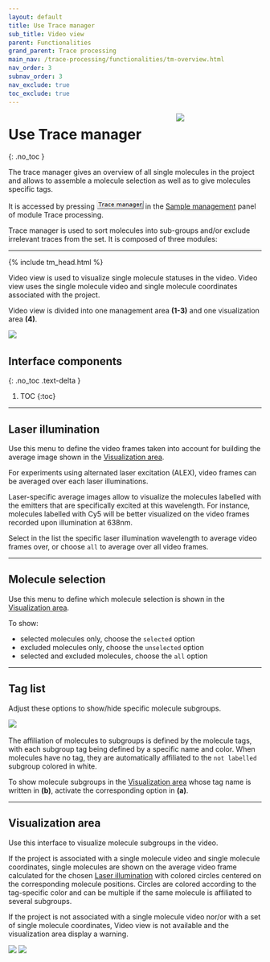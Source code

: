 ```yaml
---
layout: default
title: Use Trace manager
sub_title: Video view
parent: Functionalities
grand_parent: Trace processing
main_nav: /trace-processing/functionalities/tm-overview.html
nav_order: 3
subnav_order: 3
nav_exclude: true
toc_exclude: true
---
```


<img src="../../assets/images/logos/logo-trace-processing_400px.png" width="170" style="float:right; margin-left: 15px;"/>

# Use Trace manager
{: .no_toc }

The trace manager gives an overview of all single molecules in the project and allows to assemble a molecule selection as well as to give molecules specific tags.

It is accessed by pressing 
![TM](../../assets/images/gui/TP-but-tm.png "TM") in the 
[Sample management](../panels/panel-sample-management.html#trace-manager) panel of module Trace processing.

Trace manager is used to sort molecules into sub-groups and/or exclude irrelevant traces from the set.
It is composed of three modules:


---

{% include tm_head.html %}

Video view is used to visualize single molecule statuses in the video. 
Video view uses the single molecule video and single molecule coordinates associated with the project.

Video view is divided into one management area **(1-3)** and one visualization area **(4)**.

<a class="plain" href="../../assets/images/gui/TP-panel-sample-tm-videoview.png" ><img src="../../assets/images/gui/TP-panel-sample-tm-videoview.png"/></a>

## Interface components
{: .no_toc .text-delta }

1. TOC
{:toc}


---

## Laser illumination

Use this menu to define the video frames taken into account for building the average image shown in the
[Visualization area](#visualization-area).

For experiments using alternated laser excitation (ALEX), video frames can be averaged over each laser illuminations.

Laser-specific average images allow to visualize the molecules labelled with the emitters that are specifically excited at this wavelength.
For instance, molecules labelled with Cy5 will be better visualized on the video frames recorded upon illumination at 638nm.

Select in the list the specific laser illumination wavelength to average video frames over, or choose `all` to average over all video frames.


---

## Molecule selection

Use this menu to define which molecule selection is shown in the
[Visualization area](#visualization-area).

To show:
- selected molecules only, choose the `selected` option
- excluded molecules only, choose the `unselected` option
- selected and excluded molecules, choose the `all` option


---

## Tag list

Adjust these options to show/hide specific molecule subgroups.

<a class="plain" href="../../assets/images/gui/TP-panel-sample-tm-videoview-taglist.png"><img src="../../assets/images/gui/TP-panel-sample-tm-videoview-taglist.png" style="max-width:216px;"></a>

The affiliation of molecules to subgroups is defined by the molecule tags, with each subgroup tag being defined by a specific name and color.
When molecules have no tag, they are automatically affiliated to the `not labelled` subgroup colored in white.

To show molecule subgroups in the
[Visualization area](#visualization-area) whose tag name is written in **(b)**, activate the corresponding option in **(a)**.


---

## Visualization area

Use this interface to visualize molecule subgroups in the video.

If the project is associated with a single molecule video and single molecule coordinates, single molecules are shown on the average video frame calculated for the chosen
[Laser illumination](#laser-illumination) with colored circles centered on the corresponding molecule positions.
Circles are colored according to the tag-specific color and can be multiple if the same molecule is affiliated to several subgroups.

If the project is not associated with a single molecule video nor/or with a set of single molecule coordinates, Video view is not available and the visualization area display a warning.

<a class="plain" href="../../assets/images/gui/TP-panel-sample-tm-videoview-visu1.png"><img src="../../assets/images/gui/TP-panel-sample-tm-videoview-visu1.png" style="max-width:45%;"></a>
<a class="plain" href="../../assets/images/gui/TP-panel-sample-tm-videoview-visu2.png"><img src="../../assets/images/gui/TP-panel-sample-tm-videoview-visu2.png" style="max-width:45%;"></a>

